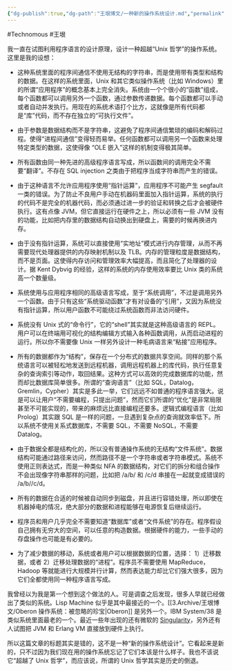 ```yaml
---
{"dg-publish":true,"dg-path":"王垠博文/一种新的操作系统设计.md","permalink":"/王垠博文/一种新的操作系统设计/","created":"2023-12-12T15:22:24.754+08:00","updated":"2023-12-12T15:24:19.744+08:00"}
---
```


#Technomous #王垠 

我一直在试图利用程序语言的设计原理，设计一种超越“Unix 哲学”的操作系统。这里是我的设想：

- 这种系统里面的程序间通信不使用无结构的字符串，而是使用带有类型和结构的数据。在这样的系统里面，Unix 和其它类似操作系统（比如 Windows）里的所谓“应用程序”的概念基本上完全消失。系统由一个个很小的“函数”组成，每个函数都可以调用另外一个函数，通过参数传递数据。每个函数都可以手动或者自动并发执行。用现在的系统术语打个比方，这就像是所有代码都是“库”代码，而不存在独立的“可执行文件”。

- 由于参数是数据结构而不是字符串，这避免了程序间通信繁琐的编码和解码过程。使得“进程间通信”变得轻而易举。任何函数都可以调用另一个函数来处理特定类型的数据，这使得像 “OLE 嵌入”这样的机制变得极其简单。

- 所有函数由同一种先进的高级程序语言写成，所以函数间的调用完全不需要“翻译”。不存在 SQL injection 之类由于把程序当成字符串而产生的错误。

- 由于这种语言不允许应用程序使用“指针运算”，应用程序不可能产生 segfault 一类的错误。为了防止不良用户手动在机器码里面加入指针运算，系统的执行的代码不是完全的机器代码，而必须通过进一步的验证和转换之后才会被硬件执行。这有点像 JVM，但它直接运行在硬件之上，所以必须有一些 JVM 没有的功能，比如把内存里的数据结构自动换出到硬盘上，需要的时候再换进内存。

- 由于没有指针运算，系统可以直接使用“实地址”模式进行内存管理，从而不再需要现代处理器提供的内存映射机制以及 TLB。内存的管理粒度是数据结构，而不是页面。这使得内存访问和管理效率大幅提高，而且简化了处理器的设计。据 Kent Dybvig 的经验，这样的系统的内存使用效率要比 Unix 类的系统高一个数量级。

- 系统使用与应用程序相同的高级语言写成，至于“系统调用”，不过是调用另外一个函数。由于只有这些“系统驱动函数”才有对设备的“引用”，又因为系统没有指针运算，所以用户函数不可能绕过系统函数而非法访问硬件。

- 系统没有 Unix 式的“命令行”，它的“shell”其实就是这种高级语言的 REPL。用户可以在终端用可视化的结构编辑方式输入各种函数调用，从而启动进程的运行。所以你不需要像 Unix 一样另外设计一种毛病语言来“粘接”应用程序。

- 所有的数据都作为“结构”，保存在一个分布式的数据共享空间。同样的那个系统语言可以被轻松地发送到远程机器，调用远程机器上的库代码，执行任意复杂的查询索引等动作，取回结果。这种方式可以高效的完成数据库的功能，然而却比数据库简单很多。所谓的“查询语言”（比如 SQL，Datalog，Gremlin，Cypher）其实是多此一举，它们远远不如普通的程序语言强大。说是可以让用户“不需要编程，只提出问题”，然而它们所谓的“优化”是非常局限甚至不可能实现的，带来的麻烦远比直接编程还要多。逻辑式编程语言（比如 Prolog）其实跟 SQL 是一样的问题，一旦遇到复杂点的查询就效率低下。所以系统不使用关系式数据库，不需要 SQL，不需要 NoSQL，不需要 Datalog。

- 由于数据全都是结构化的，所以没有普通操作系统的无结构“文件系统”。数据结构可能通过路径来访问，然而路径不是一个字符串或者字符串模式。系统不使用正则表达式，而是一种类似 NFA 的数据结构，对它们的拆分和组合操作不会出现像字符串那样的问题，比如把 /a/b/ 和 /c/d 串接在一起就变成错误的 /a/b//c/d。

- 所有的数据在合适的时候被自动同步到磁盘，并且进行容错处理，所以即使在机器掉电的情况，绝大部分的数据和进程能够在电源恢复后继续运行。

- 程序员和用户几乎完全不需要知道“数据库”或者“文件系统”的存在。程序假设自己拥有无穷大的空间，可以任意的构造数据。根据硬件的能力，一些手动的存盘操作也可能是有必要的。

- 为了减少数据的移动，系统或者用户可以根据数据的位置，选择： 1）迁移数据，或者 2）迁移处理数据的“进程”。程序员不需要使用 MapReduce，Hadoop 等就能进行大规模并行计算，然而表达能力却比它们强大很多，因为它们全都使用同一种程序语言写成。

我曾经以为我是第一个想到这个做法的人。可是调查之后发现，很多人早就已经做出了类似的系统。Lisp Machine 似乎是其中最接近的一个。[[3.Archive/王垠博文/Oberon 操作系统：被忽略的珍宝\|Oberon]] 是另外一个。IBM System/38 是类似系统里面最老的一个。最近一些年出现的还有微软的 [Singularity](http://research.microsoft.com/en-us/projects/Singularity)，另外还有人试图把 JVM 和 Erlang VM 直接放到硬件上执行。

所以这篇文章的标题其实是错的，这不是一种“新的操作系统设计”。它看起来是新的，只不过因为我们现在用的操作系统忘记了它们本该是什么样子。我也不该说它“超越了 Unix 哲学”，而应该说，所谓的 Unix 哲学其实是历史的倒退。